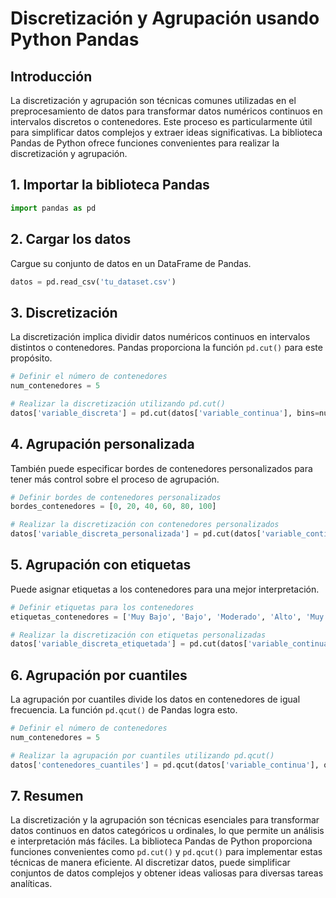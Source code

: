 # Discretización y Agrupación usando Python Pandas

## Introducción
La discretización y agrupación son técnicas comunes utilizadas en el preprocesamiento de datos para transformar datos numéricos continuos en intervalos discretos o contenedores. Este proceso es particularmente útil para simplificar datos complejos y extraer ideas significativas. La biblioteca Pandas de Python ofrece funciones convenientes para realizar la discretización y agrupación.

## 1. Importar la biblioteca Pandas
```python
import pandas as pd
```

## 2. Cargar los datos
Cargue su conjunto de datos en un DataFrame de Pandas.

```python
datos = pd.read_csv('tu_dataset.csv')
```

## 3. Discretización
La discretización implica dividir datos numéricos continuos en intervalos distintos o contenedores. Pandas proporciona la función `pd.cut()` para este propósito.

```python
# Definir el número de contenedores
num_contenedores = 5

# Realizar la discretización utilizando pd.cut()
datos['variable_discreta'] = pd.cut(datos['variable_continua'], bins=num_contenedores)
```

## 4. Agrupación personalizada
También puede especificar bordes de contenedores personalizados para tener más control sobre el proceso de agrupación.

```python
# Definir bordes de contenedores personalizados
bordes_contenedores = [0, 20, 40, 60, 80, 100]

# Realizar la discretización con contenedores personalizados
datos['variable_discreta_personalizada'] = pd.cut(datos['variable_continua'], bins=bordes_contenedores)
```

## 5. Agrupación con etiquetas
Puede asignar etiquetas a los contenedores para una mejor interpretación.

```python
# Definir etiquetas para los contenedores
etiquetas_contenedores = ['Muy Bajo', 'Bajo', 'Moderado', 'Alto', 'Muy Alto']

# Realizar la discretización con etiquetas personalizadas
datos['variable_discreta_etiquetada'] = pd.cut(datos['variable_continua'], bins=bordes_contenedores, labels=etiquetas_contenedores)
```

## 6. Agrupación por cuantiles
La agrupación por cuantiles divide los datos en contenedores de igual frecuencia. La función `pd.qcut()` de Pandas logra esto.

```python
# Definir el número de contenedores
num_contenedores = 5

# Realizar la agrupación por cuantiles utilizando pd.qcut()
datos['contenedores_cuantiles'] = pd.qcut(datos['variable_continua'], q=num_contenedores)
```

## 7. Resumen
La discretización y la agrupación son técnicas esenciales para transformar datos continuos en datos categóricos u ordinales, lo que permite un análisis e interpretación más fáciles. La biblioteca Pandas de Python proporciona funciones convenientes como `pd.cut()` y `pd.qcut()` para implementar estas técnicas de manera eficiente. Al discretizar datos, puede simplificar conjuntos de datos complejos y obtener ideas valiosas para diversas tareas analíticas.